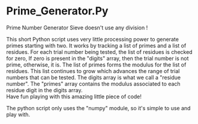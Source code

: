 # Prime_Generator.Py
Prime Number Generator Sieve doesn't use any division !

This short Python script uses very little processing power to generate primes starting with two.
It works by tracking a list of primes and a list of residues.
For each trial number being tested, the list of residues is checked for zero,
If zero is present in the "digits" array, then the trial number is not prime, otherwise, it is.
The list of primes forms the modulus for the list of residues.  This list continues to grow which advances
the range of trial numbers that can be tested.  The digits array is what we call a "residue number".
The "primes" array contains the modulus associated to each residue digit in the digits array.  
Have fun playing with this amazing little piece of code!

The python script only uses the "numpy" module, so it's simple to use and play with.
